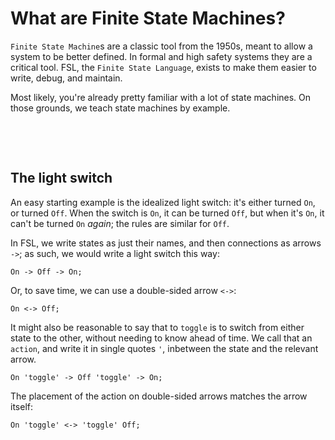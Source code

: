 # What are Finite State Machines?

`Finite State Machine`s are a classic tool from the 1950s, meant to allow a
system to be better defined.  In formal and high safety systems they are a
critical tool.  FSL, the `Finite State Language`, exists to make them easier to
write, debug, and maintain.

Most likely, you're already pretty familiar with a lot of state machines.  On
those grounds, we teach state machines by example.



&nbsp;

&nbsp;

## The light switch

An easy starting example is the idealized light switch: it's either turned `On`,
or turned `Off`.  When the switch is `On`, it can be turned `Off`, but when it's
`On`, it can't be turned `On` *again*; the rules are similar for `Off`.

In FSL, we write states as just their names, and then connections as arrows
`->`; as such, we would write a light switch this way:

```fsl
On -> Off -> On;
```

Or, to save time, we can use a double-sided arrow `<->`:

```fsl
On <-> Off;
```

It might also be reasonable to say that to `toggle` is to switch from either
state to the other, without needing to know ahead of time.  We call that an
`action`, and write it in single quotes `'`, inbetween the state and the
relevant arrow.

```fsl
On 'toggle' -> Off 'toggle' -> On;
```

The placement of the action on double-sided arrows matches the arrow itself:

```fsl
On 'toggle' <-> 'toggle' Off;
```

